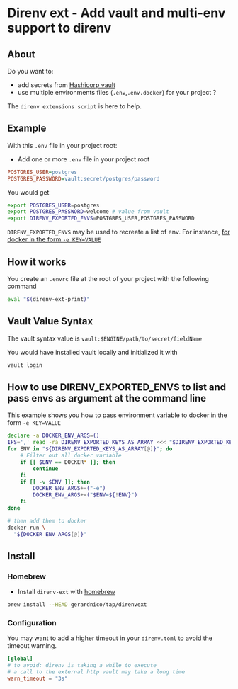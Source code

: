 # Direnv ext - Add vault and multi-env support to direnv


## About

Do you want to:
* add secrets from [Hashicorp vault](https://www.vaultproject.io/)
* use multiple environments files (`.env`,`.env.docker`)
for your project ?

The `direnv extensions script` is here to help.

## Example

With this `.env` file in your project root:
* Add one or more `.env` file in your project root
```ini
POSTGRES_USER=postgres
POSTGRES_PASSWORD=vault:secret/postgres/password
```
You would get 
```bash
export POSTGRES_USER=postgres
export POSTGRES_PASSWORD=welcome # value from vault
export DIRENV_EXPORTED_ENVS=POSTGRES_USER,POSTGRES_PASSWORD
```

`DIRENV_EXPORTED_ENVS` may be used to recreate a list of env. 
For instance, [for docker in the form `-e KEY=VALUE`](#how-to-use-direnv_exported_envs-to-list-and-pass-envs-as-argument-at-the-command-line)


## How it works

You create an `.envrc` file at the root of your project
with the following command
```bash
eval "$(direnv-ext-print)"
```

## Vault Value Syntax

The vault syntax value is `vault:$ENGINE/path/to/secret/fieldName`

You would have installed vault locally and initialized it with
```bash
vault login
```


## How to use DIRENV_EXPORTED_ENVS to list and pass envs as argument at the command line

This example shows you how to pass environment variable to docker in the form `-e KEY=VALUE`
```bash
declare -a DOCKER_ENV_ARGS=()
IFS=',' read -ra DIRENV_EXPORTED_KEYS_AS_ARRAY <<< "$DIRENV_EXPORTED_KEYS"
for ENV in "${DIRENV_EXPORTED_KEYS_AS_ARRAY[@]}"; do
    # Filter out all docker variable
    if [[ $ENV == DOCKER* ]]; then
        continue
    fi
    if [[ -v $ENV ]]; then
        DOCKER_ENV_ARGS+=("-e")
        DOCKER_ENV_ARGS+=("$ENV=${!ENV}")
    fi
done

# then add them to docker
docker run \
  "${DOCKER_ENV_ARGS[@]}" 
```

## Install

### Homebrew

* Install `direnv-ext` with [homebrew](https://brew.sh/)
```bash
brew install --HEAD gerardnico/tap/direnvext
```

### Configuration
You may want to add a higher timeout in your `direnv.toml` to avoid the timeout warning.
```toml
[global]
# to avoid: direnv is taking a while to execute
# a call to the external http vault may take a long time
warn_timeout = "3s"
```
